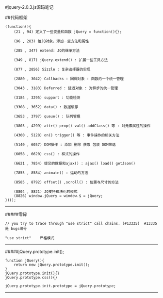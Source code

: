 #jquery-2.0.3.js源码笔记

##代码框架
	
	(function(){
		(21 , 94) 定义了一些变量和函数 jQuery = function(){};

		(96 , 283) 给JQ对象，添加一些方法和属性

		(285 , 347) extend: JQ的继承方法

		(349 , 817) jQuery.extend() : 扩展一些工具方法

		(877 , 2856) Sizzle : 复杂选择器的实现

		(2880 , 3042) Callbacks : 回调对象 : 函数的一个统一管理 

		(3043 , 3183) Deferred : 延迟对象 : 对异步的统一管理

		(3184 , 3295) support : 功能检测

		(3308 , 3652) data() : 数据缓存

		(3653 , 3797) queue() : 队列管理

		(3803 , 4299) attr() prop() val() addClass() 等 : 对元素属性的操作

		(4300 , 5128) on() trigger() 等 : 事件操作的相关方法

		(5140 , 6057) DOM操作 : 添加 删除 获取 包装 DOM筛选

		(6058 , 6620) css() : 样式的操作

		(6621 , 7854) 提交的数据和ajax() : ajax() load() getJson()

		(7855 , 8584) animate() : 运动的方法

		(8585 , 8792) offset() ,scroll() : 位置与尺寸的方法

		(8804 , 8821) JQ支持模块化的模式
		(8826) window.jQuery = window.$ = jQuery;
	})();

---------------------------

#####零碎

	// you try to trace through "use strict" call chains. (#13335)  #13335 是 bugs编号

	"use strict"	严格模式
    
----------------------------

#####jQuery.prototype.init();
	
	function jQuery(){
		return new jQuery.prototype.init();
	}
	jQuery.prototype.init(){}
	jQuery.prototype.css(){}

	jQuery.prototype.init.prototype = jQuery.prototype;

-----------------------------